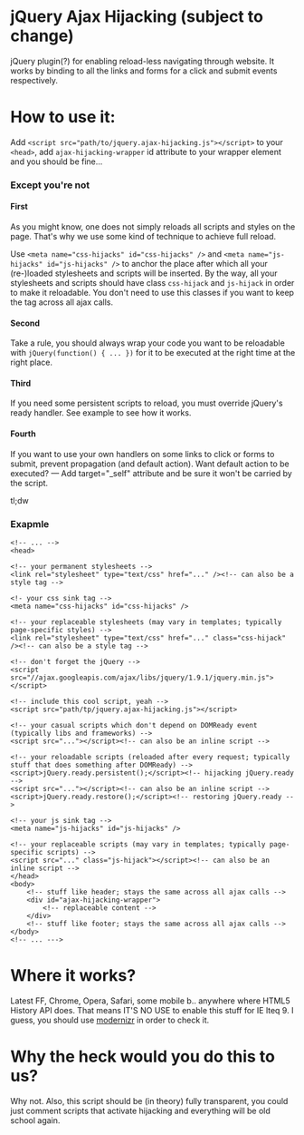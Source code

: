# jQuery Ajax Hijacking (subject to change)
jQuery plugin(?) for enabling reload-less navigating through website.
It works by binding to all the links and forms for a click and submit events respectively.

# How to use it:
Add `<script src="path/to/jquery.ajax-hijacking.js"></script>` to your `<head>`, add `ajax-hijacking-wrapper` id attribute to your wrapper
element and you should be fine...

### Except you're not

#### First
As you might know, one does not simply reloads all scripts and styles on the page. That's why we use some kind of
technique to achieve full reload.

Use `<meta name="css-hijacks" id="css-hijacks" />` and `<meta name="js-hijacks" id="js-hijacks" />` to anchor the place
after which all your (re-)loaded stylesheets and scripts will be inserted. By the way, all your stylesheets and scripts should
have class `css-hijack` and `js-hijack` in order to make it reloadable. You don't need to use this classes if you want to keep the
tag across all ajax calls.

#### Second
Take a rule, you should always wrap your code you want to be reloadable with `jQuery(function() { ... })` for it to be executed
at the right time at the right place.

#### Third
If you need some persistent scripts to reload, you must override jQuery's ready handler. See example to see how
it works.

#### Fourth
If you want to use your own handlers on some links to click or forms to submit, prevent propagation (and default action).
Want default action to be executed? &mdash; Add target="_self" attribute and be sure it won't be carried by the script.


tl;dw

### Exapmle

```
<!-- ... -->
<head>

<!-- your permanent stylesheets -->
<link rel="stylesheet" type="text/css" href="..." /><!-- can also be a style tag -->

<!- your css sink tag -->
<meta name="css-hijacks" id="css-hijacks" />

<!-- your replaceable stylesheets (may vary in templates; typically page-specific styles) -->
<link rel="stylesheet" type="text/css" href="..." class="css-hijack" /><!-- can also be a style tag -->

<!-- don't forget the jQuery -->
<script src="//ajax.googleapis.com/ajax/libs/jquery/1.9.1/jquery.min.js"></script>

<!-- include this cool script, yeah -->
<script src="path/tp/jquery.ajax-hijacking.js"></script>

<!-- your casual scripts which don't depend on DOMReady event (typically libs and frameworks) -->
<script src="..."></script><!-- can also be an inline script -->

<!-- your reloadable scripts (reloaded after every request; typically stuff that does something after DOMReady) -->
<script>jQuery.ready.persistent();</script><!-- hijacking jQuery.ready -->
<script src="..."></script><!-- can also be an inline script -->
<script>jQuery.ready.restore();</script><!-- restoring jQuery.ready -->

<!-- your js sink tag -->
<meta name="js-hijacks" id="js-hijacks" />

<!-- your replaceable scripts (may vary in templates; typically page-specific scripts) -->
<script src="..." class="js-hijack"></script><!-- can also be an inline script -->
</head>
<body>
	<!-- stuff like header; stays the same across all ajax calls -->
	<div id="ajax-hijacking-wrapper">
		<!-- replaceable content -->
	</div>
	<!-- stuff like footer; stays the same across all ajax calls -->
</body>
<!-- ... --->
```

# Where it works? 
Latest FF, Chrome, Opera, Safari, some mobile b.. anywhere where HTML5 History API does. That means IT'S NO USE to 
enable this stuff for IE lteq 9. I guess, you should use [modernizr](http://modernizr.com/) in order to check it.

# Why the heck would you do this to us?
Why not. Also, this script should be (in theory) fully transparent, you could just comment scripts that activate hijacking
and everything will be old school again.
